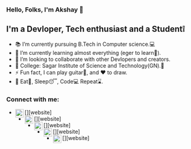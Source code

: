 ### Hello, Folks, I'm Akshay  👋

## I'm a Devloper, Tech enthusiast and a Student❕ 

- 📚 I’m currently pursuing B.Tech in Computer science.💻
- 🌱 I’m currently learning almost everything (eger to learn🔭).
- 👯 I’m looking to collaborate with other Devlopers and creators.
- 🏫 College: Sagar Institute of Science and Technology(GN).💛
- ⚡ Fun fact, I can play guitar🎸, and ♥️ to draw.
- 🌟 Eat🍟, Sleep😴, Code💻 Repeat⌛. 
### Connect with me:

- [<img align="left" alt="twitter" width="22px" src="https://cdn.jsdelivr.net/npm/simple-icons@4.8.0/icons/twitter.svg">][website]
- [<img align="left" alt="linkedin" width="22px" src="https://cdn.jsdelivr.net/npm/simple-icons@4.8.0/icons/linkedin.js">][website]
- [<img align="left" alt="google" width="22px" src="https://cdn.jsdelivr.net/npm/simple-icons@4.8.0/icons/googlemessages.svg">][website]
- [<img align="left" alt="github" width="22px" src="https://cdn.jsdelivr.net/npm/simple-icons@4.8.0/icons/github.svg">][website]
- [<img align="left" alt="instagram" width="22px" src="https://cdn.jsdelivr.net/npm/simple-icons@4.8.0/icons/instagram.svg">][website]